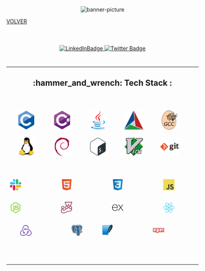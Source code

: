 <div id="header" align="center" style="text-align: center; margin-bottom: 40px;">
  <img src="https://media.licdn.com/dms/image/D4D16AQEdyHtRpk-Qtw/profile-displaybackgroundimage-shrink_350_1400/0/1681330192761?e=1693440000&v=beta&t=M8qbXdVtepkl26LPdVRk3oPmkmZJTiT5CfrKrCOGbPM" width="800" height="160" alt="banner-picture">
  <div align="left" style="padding: 10px; margin: -10px;">
    
  [VOLVER](https://github.com/francoibanezweb)
  </div>
</div>

<div id="badges" align="center" style="text-align: center; margin-bottom: 40px;">
  <a href="https://www.linkedin.com/in/francoibanezweb/">
    <img src="https://img.shields.io/badge/LinkedIn-blue?style=for-the-badge&logo=linkedin&logoColor=white" alt="LinkedInBadge"> 
  </a>
  <a href="https://twitter.com/francoibanezweb">
    <img src="https://img.shields.io/badge/Twitter-blue?style=for-the-badge&logo=twitter&logoColor=white" alt="Twitter Badge"/>
  </a>
</div>

---

<div align="center" style="text-align: center; margin-bottom: 60px;">
  <h2>:hammer_and_wrench: Tech Stack :</h2>
</div>

<div align="center" style="display: inline-flex; flex-wrap: wrap; justify-content: center; align-items: center; gap: 20px; margin-bottom: 60px;">
  <img src="https://github.com/devicons/devicon/blob/master/icons/c/c-original.svg" title="c" alt="c" width="50" height="50"/>&nbsp;
  <img src="https://github.com/devicons/devicon/blob/master/icons/csharp/csharp-original.svg" title="csharp" alt="cshpar" width="50" height="50"/>&nbsp;
  <img src="https://github.com/devicons/devicon/blob/master/icons/java/java-original.svg" title="java" alt="java" width="50" height="50"/>&nbsp;
  <img src="https://github.com/devicons/devicon/blob/master/icons/cmake/cmake-original.svg" title="Cmake" alt="Cmake" width="50" height="50"/>&nbsp;  
  <img src="https://github.com/devicons/devicon/blob/master/icons/gcc/gcc-original.svg" title="gcc" alt="gcc" width="50" height="50"/>&nbsp;  
  <img src="https://github.com/devicons/devicon/blob/master/icons/linux/linux-original.svg" title="linux" alt="linux" width="50" height="50"/>&nbsp;
  <img src="https://github.com/devicons/devicon/blob/master/icons/debian/debian-original.svg" title="debian" alt="debian" width="50" height="50"/>&nbsp;
  <img src="https://github.com/devicons/devicon/blob/master/icons/bash/bash-original.svg" title="Bash" alt="Bash" width="50" height="50"/>&nbsp;
  <img src="https://github.com/devicons/devicon/blob/master/icons/vim/vim-original.svg" title="Vim" alt="Vim" width="50" height="50"/>&nbsp;
  <img src="https://github.com/devicons/devicon/blob/master/icons/git/git-original-wordmark.svg" title="Git" alt="Git" width="50" height="50"/>&nbsp;
</div>

<div align="center" style="display: inline-flex; flex-wrap: wrap; justify-content: center; align-items: center; gap: 30px 50px; width: 100%; margin-bottom: 60px;">
  <img src="https://github.com/devicons/devicon/blob/master/icons/slack/slack-original.svg" title="Slack" alt="Slack" width="30" height="30"/>&nbsp;
  <img src="https://github.com/devicons/devicon/blob/master/icons/html5/html5-original.svg" title="HTML5" alt="HTML" width="30" height="30"/>&nbsp;
  <img src="https://github.com/devicons/devicon/blob/master/icons/css3/css3-original.svg"  title="CSS3" alt="CSS" width="30" height="30"/>&nbsp;  
  <img src="https://github.com/devicons/devicon/blob/master/icons/javascript/javascript-original.svg" title="JavaScript" alt="JavaScript" width="30" height="30"/>&nbsp;
  <img src="https://github.com/devicons/devicon/blob/master/icons/nodejs/nodejs-original.svg" title="NodeJS" alt="NodeJS" width="30" height="30"/>&nbsp;
  <img src="https://github.com/devicons/devicon/blob/master/icons/jest/jest-plain.svg" title="jest" alt="jest" width="30" height="30"/>&nbsp;
  <img src="https://github.com/devicons/devicon/blob/master/icons/express/express-original.svg" title="Express" alt="Express" width="30" height="30"/>&nbsp;
  <img src="https://github.com/devicons/devicon/blob/master/icons/react/react-original.svg" title="React" alt="React" width="30" height="30"/>&nbsp;
  <img src="https://github.com/devicons/devicon/blob/master/icons/redux/redux-original.svg" title="Redux" alt="Redux " width="30" height="30"/>&nbsp;
  <img src="https://github.com/devicons/devicon/blob/master/icons/postgresql/postgresql-original.svg" title="PostgreSQL" alt="PostgreSQL" width="30" height="30"/>
  <img src="https://github.com/devicons/devicon/blob/master/icons/sqlite/sqlite-original.svg" title="sqlite"  alt="sqlite" width="30" height="30"/>&nbsp;
  <img src="https://github.com/devicons/devicon/blob/master/icons/npm/npm-original-wordmark.svg" title="npm"  alt="npm" width="30" height="30"/>&nbsp;
  
</div>

---
